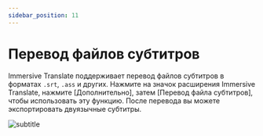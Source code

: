 ```yaml
---
sidebar_position: 11
---
```


# Перевод файлов субтитров

Immersive Translate поддерживает перевод файлов субтитров в форматах `.srt`, `.ass` и других. Нажмите на значок расширения Immersive Translate, нажмите [Дополнительно], затем [Перевод файла субтитров], чтобы использовать эту функцию. После перевода вы можете экспортировать двуязычные субтитры.

![subtitle](https://s.immersivetranslate.com/static/official-static/assets/subtitle-demo.png)
